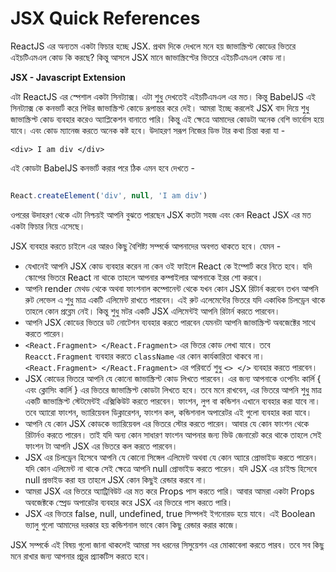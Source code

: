 # JSX Quick References

ReactJS এর অন্যতম একটা ফিচার হচ্ছে JSX. প্রথম দিকে দেখলে মনে হয় জাভাস্ক্রিপ্ট কোডের ভিতরে এইচটিএমএল কোড কি করছে? কিন্তু আসলে JSX মানে জাভাস্ক্রিপ্টের ভিতরে এইচটিএমএল কোড না।

**JSX - Javascript Extension**

এটা ReactJS এর স্পেশাল একটা সিনট্যাক্স। এটা শুধু দেখতেই এইচটিএমএল এর মত। কিন্তু BabelJS এই সিনট্যাক্স কে কনভার্ট করে পিউর জাভাস্ক্রিপ্ট কোডে রূপান্তর করে দেই। আমরা ইচ্ছে করলেই JSX বাদ দিয়ে শুধু জাভাস্ক্রিপ্ট কোড ব্যবহার করেও অ্যাপ্লিকেশন বানাতে পারি। কিন্তু এই ক্ষেত্রে আমাদের কোডটা অনেক বেশি ভার্বোস হয়ে যাবে। এবং কোড ম্যানেজ করতে অনেক কষ্ট হবে। উদাহরণ সরূপ নিজের ডিভ টার কথা চিন্তা করা যা -
```JSX
<div> I am div </div>
```

এই কোডটা BabelJS কনভার্ট করার পরে ঠিক এমন হবে দেখতে -
```Javascript

React.createElement('div', null, 'I am div')
```

ওপরের উদাহরণ থেকে এটা নিশ্চয়ই আপনি বুঝতে পারছেন JSX কতটা সহজ এবং কেন React JSX এর মত একটা ফিচার নিয়ে এসেছে।

JSX ব্যবহার করতে চাইলে এর আরও কিছু বৈশিষ্ট্য সম্পর্কে আপনাদের অবগত থাকতে হবে। যেমন -

- যেখানেই আপনি JSX কোড ব্যবহার করেন না কেন ওই ফাইলে React কে ইম্পোর্ট করে নিতে হবে। যদি স্কোপের ভিতরে React না থাকে তাহলে আপনার কম্পাইলার আপনাকে ইরর শো করবে।
- আপনি render মেথড থেকে অথবা ফাংশনাল কম্পোনেন্ট থেকে যখন কোন JSX রিটার্ন করবেন তখন আপনি রুট লেভেল এ শুধু মাত্র একটি এলিমেন্ট রাখতে পারবেন। এই রুট এলেমেন্টের ভিতরে যদি একাধিক চিলড্রেন থাকে তাহলে কোন প্রব্লেম নেই। কিন্তু শুধু মটর একটি JSX এলিমেন্টই আপনি রিটার্ন করতে পারবেন।
- আপনি JSX কোডের ভিতরে ডট নোটেশন ব্যবহার করতে পারবেন যেমনটা আপনি জাভাস্ক্রিপ্ট অবজেক্টের সাথে করতে পারেন।
- `<React.Fragment> </React.Fragment>` এর ভিতর কোড লেখা যাবে। তবে `Reacct.Fragment` ব্যবহার করতে `className` এর কোন কার্যকারিতা থাকবে না। `<React.Fragment> </React.Fragment>` এর পরিবর্তে শুধু `<> </>` ব্যবহার করতে পারবেন।
- JSX কোডের ভিতরে আপনি যে কোনো জাভাস্ক্রিপ্ট কোড লিখতে পারবেন। এর জন্য আপনাকে ওপেনিং কার্লি { এবং ক্লোসিং কার্লি } এর ভিতরে জাভাস্ক্রিপ্ট কোডটা লিখতে হবে। তবে মনে রাখবেন, এর ভিতরে আপনি শুধু মাত্র একটি জাভাস্ক্রিপ্ট স্টেটমেন্টই এক্সিকিউট করতে পারবেন। ফাংশন, লুপ বা কন্ডিশন এখানে ব্যবহার করা যাবে না। তবে অ্যারো ফাংশন, ভ্যারিয়েবল ডিক্লারেশন, ফাংশন কল, কন্ডিশনাল অপারেটর এই গুলো ব্যবহার করা যাবে।
- আপনি যে কোন JSX কোডকে ভ্যারিয়েবল এর ভিতরে স্টোর করতে পারেন। আবার যে কোন ফাংশন থেকে রিটার্নও করতে পারেন। তাই যদি অন্য কোন সাধারণ ফাংশন আপনার জন্য ভিউ জেনারেট করে থাকে তাহলে সেই ফাংশন টা আপনি JSX এর ভিতরে কল করতে পারবেন।
- JSX এর চিলড্রেন হিসেবে আপনি যে কোনো সিঙ্গেল এলিমেন্ট অথবা যে কোন অ্যারে প্রোভাইড করতে পারেন। যদি কোন এলিমেন্ট না থাকে সেই ক্ষেত্রে আপনি null প্রোভাইড করতে পারেন। যদি JSX এর চাইল্ড হিসেবে null প্রভাইড করা হয় তাহলে JSX কোন কিছুই রেন্ডার করবে না।
- আমরা JSX এর ভিতরে অ্যাট্রিবিউট এর মত করে Props পাস করতে পারি। আবার আমরা একটা Props অবজেক্টকে স্প্রেড অপারেটর ব্যবহার করে JSX এর ভিতরে পাস করতে পারি।
- JSX এর ভিতরে false, null, undefined, true সিম্পলই ইগনোরড হয়ে যাবে। এই Boolean ভ্যালু গুলো আমাদের দরকার হয় কন্ডিশনাল ভাবে কোন কিছু রেন্ডার করার কাজে।

JSX সম্পর্কে এই বিষয় গুলো জানা থাকলেই আমরা সব ধরনের সিসুয়েশন এর মোকাবেলা করতে পারব। তবে সব কিছু মনে রাখার জন্য আপনার প্রচুর প্র্যাকটিস করতে হবে।
